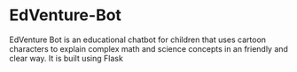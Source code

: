 # EdVenture-Bot
EdVenture Bot is an educational chatbot for children that uses cartoon characters to explain complex math and science concepts in an friendly and clear way. It is built using Flask 